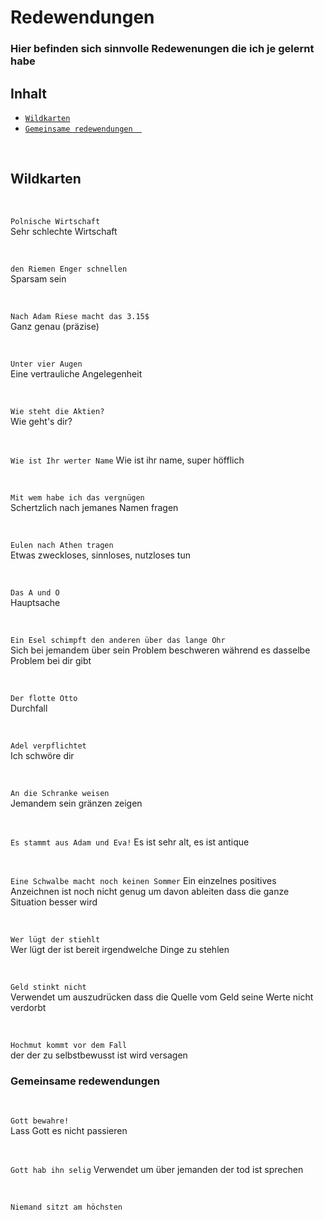 # **Redewendungen**

### Hier befinden sich sinnvolle Redewenungen die ich je gelernt habe

## Inhalt

- [`Wildkarten`](#Wildkarten)
- [`Gemeinsame redewendungen  `](#gemeinsame-redewendungen)

<br>

## Wildkarten

<br>

`Polnische Wirtschaft`  
Sehr schlechte Wirtschaft

<br>

`den Riemen Enger schnellen`  
Sparsam sein

<br>

`Nach Adam Riese macht das 3.15$`  
Ganz genau (präzise)

<br>

`Unter vier Augen`  
Eine vertrauliche Angelegenheit

<br>

`Wie steht die Aktien?`  
Wie geht's dir?

<br>

`Wie ist Ihr werter Name`
Wie ist ihr name, super höfflich

<br>

`Mit wem habe ich das vergnügen`  
Schertzlich nach jemanes Namen fragen

<br>

`Eulen nach Athen tragen`  
Etwas zweckloses, sinnloses, nutzloses tun

<br>

`Das A und O`  
Hauptsache

<br>

`Ein Esel schimpft den anderen über das lange Ohr`  
Sich bei jemandem über sein Problem beschweren während es dasselbe Problem bei dir gibt

<br>

`Der flotte Otto`  
Durchfall

<br>

`Adel verpflichtet`  
Ich schwöre dir

<br>

`An die Schranke weisen`  
Jemandem sein gränzen zeigen

<br>

`Es stammt aus Adam und Eva!`
Es ist sehr alt, es ist antique

<br>

`Eine Schwalbe macht noch keinen Sommer`
Ein einzelnes positives Anzeichnen ist noch nicht genug um davon ableiten dass die ganze Situation besser wird

<br>

`Wer lügt der stiehlt`  
Wer lügt der ist bereit irgendwelche Dinge zu stehlen   

<br>

`Geld stinkt nicht`  
Verwendet um auszudrücken dass die Quelle vom Geld seine Werte nicht verdorbt

<br>

`Hochmut kommt vor dem Fall`  
der der zu selbstbewusst ist wird versagen

### Gemeinsame redewendungen  

<br>

`Gott bewahre!`  
Lass Gott es nicht passieren

<br>

`Gott hab ihn selig`
Verwendet um über jemanden der tod ist sprechen

<br>

`Niemand sitzt am höchsten`

